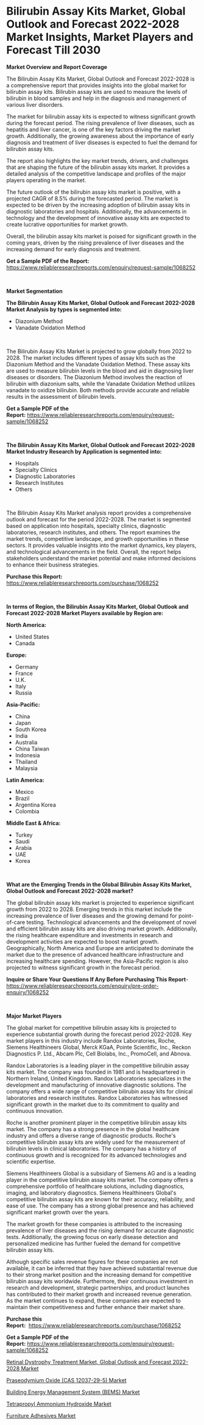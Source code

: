 <p><h1>Bilirubin Assay Kits Market, Global Outlook and Forecast 2022-2028 Market Insights, Market Players and Forecast Till 2030</h1></p><p><strong>Market Overview and Report Coverage</strong></p>
<p><p>The Bilirubin Assay Kits Market, Global Outlook and Forecast 2022-2028 is a comprehensive report that provides insights into the global market for bilirubin assay kits. Bilirubin assay kits are used to measure the levels of bilirubin in blood samples and help in the diagnosis and management of various liver disorders.</p><p>The market for bilirubin assay kits is expected to witness significant growth during the forecast period. The rising prevalence of liver diseases, such as hepatitis and liver cancer, is one of the key factors driving the market growth. Additionally, the growing awareness about the importance of early diagnosis and treatment of liver diseases is expected to fuel the demand for bilirubin assay kits.</p><p>The report also highlights the key market trends, drivers, and challenges that are shaping the future of the bilirubin assay kits market. It provides a detailed analysis of the competitive landscape and profiles of the major players operating in the market.</p><p>The future outlook of the bilirubin assay kits market is positive, with a projected CAGR of 8.5% during the forecasted period. The market is expected to be driven by the increasing adoption of bilirubin assay kits in diagnostic laboratories and hospitals. Additionally, the advancements in technology and the development of innovative assay kits are expected to create lucrative opportunities for market growth.</p><p>Overall, the bilirubin assay kits market is poised for significant growth in the coming years, driven by the rising prevalence of liver diseases and the increasing demand for early diagnosis and treatment.</p></p>
<p><strong>Get a Sample PDF of the Report:</strong> <a href="https://www.reliableresearchreports.com/enquiry/request-sample/1068252">https://www.reliableresearchreports.com/enquiry/request-sample/1068252</a></p>
<p>&nbsp;</p>
<p><strong>Market Segmentation</strong></p>
<p><strong>The Bilirubin Assay Kits Market, Global Outlook and Forecast 2022-2028 Market Analysis by types is segmented into:</strong></p>
<p><ul><li>Diazonium Method</li><li>Vanadate Oxidation Method</li></ul></p>
<p>&nbsp;</p>
<p><p>The Bilirubin Assay Kits Market is projected to grow globally from 2022 to 2028. The market includes different types of assay kits such as the Diazonium Method and the Vanadate Oxidation Method. These assay kits are used to measure bilirubin levels in the blood and aid in diagnosing liver diseases or disorders. The Diazonium Method involves the reaction of bilirubin with diazonium salts, while the Vanadate Oxidation Method utilizes vanadate to oxidize bilirubin. Both methods provide accurate and reliable results in the assessment of bilirubin levels.</p></p>
<p><strong>Get a Sample PDF of the Report:</strong>&nbsp;<a href="https://www.reliableresearchreports.com/enquiry/request-sample/1068252">https://www.reliableresearchreports.com/enquiry/request-sample/1068252</a></p>
<p>&nbsp;</p>
<p><strong>The Bilirubin Assay Kits Market, Global Outlook and Forecast 2022-2028 Market Industry Research by Application is segmented into:</strong></p>
<p><ul><li>Hospitals</li><li>Specialty Clinics</li><li>Diagnostic Laboratories</li><li>Research Institutes</li><li>Others</li></ul></p>
<p>&nbsp;</p>
<p><p>The Bilirubin Assay Kits Market analysis report provides a comprehensive outlook and forecast for the period 2022-2028. The market is segmented based on application into hospitals, specialty clinics, diagnostic laboratories, research institutes, and others. The report examines the market trends, competitive landscape, and growth opportunities in these sectors. It provides valuable insights into the market dynamics, key players, and technological advancements in the field. Overall, the report helps stakeholders understand the market potential and make informed decisions to enhance their business strategies.</p></p>
<p><strong>Purchase this Report:</strong>&nbsp; <a href="https://www.reliableresearchreports.com/purchase/1068252">https://www.reliableresearchreports.com/purchase/1068252</a></p>
<p>&nbsp;</p>
<p><strong>In terms of Region, the Bilirubin Assay Kits Market, Global Outlook and Forecast 2022-2028 Market Players available by Region are:</strong></p>
<p>
    <p> <strong> North America: </strong>
        <ul>
            <li>United States</li>
            <li>Canada</li>
        </ul>
        </p> 
    <p> <strong> Europe: </strong>
        <ul>
            <li>Germany</li>
            <li>France</li>
            <li>U.K.</li>
            <li>Italy</li>
            <li>Russia</li>
        </ul>
        </p> 
    <p> <strong> Asia-Pacific: </strong>
        <ul>
            <li>China</li>
            <li>Japan</li>
            <li>South Korea</li>
            <li>India</li>
            <li>Australia</li>
            <li>China Taiwan</li>
            <li>Indonesia</li>
            <li>Thailand</li>
            <li>Malaysia</li>
        </ul>
        </p> 
    <p> <strong> Latin America: </strong>
        <ul>
            <li>Mexico</li>
            <li>Brazil</li>
            <li>Argentina Korea</li>
            <li>Colombia</li>
        </ul>
        </p> 
    <p> <strong> Middle East & Africa: </strong>
        <ul>
            <li>Turkey</li>
            <li>Saudi</li>
            <li>Arabia</li>
            <li>UAE</li>
            <li>Korea</li>
        </ul>
    </p>
    </p>
<p>&nbsp;</p>
<p><strong>What are the Emerging Trends in the Global Bilirubin Assay Kits Market, Global Outlook and Forecast 2022-2028 market?</strong></p>
<p><p>The global bilirubin assay kits market is projected to experience significant growth from 2022 to 2028. Emerging trends in this market include the increasing prevalence of liver diseases and the growing demand for point-of-care testing. Technological advancements and the development of novel and efficient bilirubin assay kits are also driving market growth. Additionally, the rising healthcare expenditure and investments in research and development activities are expected to boost market growth. Geographically, North America and Europe are anticipated to dominate the market due to the presence of advanced healthcare infrastructure and increasing healthcare spending. However, the Asia-Pacific region is also projected to witness significant growth in the forecast period.</p></p>
<p><strong>Inquire or Share Your Questions If Any Before Purchasing This Report</strong>- <a href="https://www.reliableresearchreports.com/enquiry/pre-order-enquiry/1068252">https://www.reliableresearchreports.com/enquiry/pre-order-enquiry/1068252</a></p>
<p>&nbsp;</p>
<p><strong>Major Market Players</strong></p>
<p><p>The global market for competitive bilirubin assay kits is projected to experience substantial growth during the forecast period 2022-2028. Key market players in this industry include Randox Laboratories, Roche, Siemens Healthineers Global, Merck KGaA, Pointe Scientific, Inc., Reckon Diagnostics P. Ltd., Abcam Plc, Cell Biolabs, Inc., PromoCell, and Abnova.</p><p>Randox Laboratories is a leading player in the competitive bilirubin assay kits market. The company was founded in 1981 and is headquartered in Northern Ireland, United Kingdom. Randox Laboratories specializes in the development and manufacturing of innovative diagnostic solutions. The company offers a wide range of competitive bilirubin assay kits for clinical laboratories and research institutes. Randox Laboratories has witnessed significant growth in the market due to its commitment to quality and continuous innovation.</p><p>Roche is another prominent player in the competitive bilirubin assay kits market. The company has a strong presence in the global healthcare industry and offers a diverse range of diagnostic products. Roche's competitive bilirubin assay kits are widely used for the measurement of bilirubin levels in clinical laboratories. The company has a history of continuous growth and is recognized for its advanced technologies and scientific expertise.</p><p>Siemens Healthineers Global is a subsidiary of Siemens AG and is a leading player in the competitive bilirubin assay kits market. The company offers a comprehensive portfolio of healthcare solutions, including diagnostics, imaging, and laboratory diagnostics. Siemens Healthineers Global's competitive bilirubin assay kits are known for their accuracy, reliability, and ease of use. The company has a strong global presence and has achieved significant market growth over the years.</p><p>The market growth for these companies is attributed to the increasing prevalence of liver diseases and the rising demand for accurate diagnostic tests. Additionally, the growing focus on early disease detection and personalized medicine has further fueled the demand for competitive bilirubin assay kits.</p><p>Although specific sales revenue figures for these companies are not available, it can be inferred that they have achieved substantial revenue due to their strong market position and the increasing demand for competitive bilirubin assay kits worldwide. Furthermore, their continuous investment in research and development, strategic partnerships, and product launches has contributed to their market growth and increased revenue generation. As the market continues to expand, these companies are expected to maintain their competitiveness and further enhance their market share.</p></p>
<p><strong>Purchase this Report:</strong>&nbsp;&nbsp;<a href="https://www.reliableresearchreports.com/purchase/1068252">https://www.reliableresearchreports.com/purchase/1068252</a></p>
<p></p>
<p><strong>Get a Sample PDF of the Report:</strong>&nbsp;<a href="https://www.reliableresearchreports.com/enquiry/request-sample/1068252">https://www.reliableresearchreports.com/enquiry/request-sample/1068252</a></p>
<p><p><a href="https://github.com/GroverBarry/Market-Research-Report-List-1/blob/main/retinal-dystrophy-treatment-market-global-outlook-and-forecast-2022-2028-market.md">Retinal Dystrophy Treatment Market, Global Outlook and Forecast 2022-2028 Market</a></p><p><a href="https://issuu.com/reportprime-2/docs/praseodymium-oxide-cas-12037-29-5-market-size-2030?fr=xKAE9_zU1NQ">Praseodymium Oxide (CAS 12037-29-5) Market</a></p><p><a href="https://www.reportprime.com/building-energy-management-system-bems-r11624">Building Energy Management System (BEMS) Market</a></p><p><a href="https://medium.com/@primeyash92/tetrapropyl-ammonium-hydroxide-market-size-growth-forecast-2023-2030-598d6ef0799c">Tetrapropyl Ammonium Hydroxide Market</a></p><p><a href="https://medium.com/@shubham99912151/furniture-adhesives-market-size-growth-forecast-2023-2030-e4e89729f3ed">Furniture Adhesives Market</a></p></p>